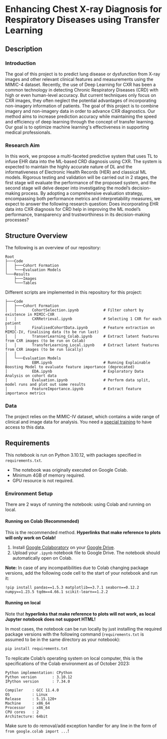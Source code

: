# Enhancing Chest X-ray Diagnosis for Respiratory Diseases using Transfer Learning


## Description

### **Introduction**
The goal of this project is to predict lung disease or dysfunction from X-ray images and other relevant clinical features and measurements using the MIMIC-4 dataset. Recently, the use of Deep Learning for CXR has been a common technology in detecting Chronic Respiratory Diseases (CRD) with high or even human-level accuracy. But current techniques only focus on CXR images, they often neglect the potential advantages of incorporating non-imagery information of patients. 
The goal of this project is to combine imagery and non-imagery data in order to advance CXR diagnostics. Our method aims to increase prediction accuracy while maintaining the speed and efficiency of deep learning through the concept of transfer learning. Our goal is to optimize machine learning's effectiveness in supporting medical professionals.  

### **Research Aim**
In this work, we propose a multi-faceted predictive system that uses TL to infuse EHR data into the ML-based CRD diagnosis using CXR. The system is expected to maintain the highly accurate nature of DL and the informativeness of Electronic Health Records (HER) and classical ML models. Rigorous testing and validation will be carried out in 2 stages, the first stage will evaluate the performance of the proposed system, and the second stage will delve deeper into investigating the model’s decision-making process. By adopting a comprehensive evaluation strategy, encompassing both performance metrics and interpretability measures, we expect to answer the following research question: Does incorporating EHR data into CXR diagnosis for CRD help in improving the ML model’s performance, transparency and trustworthiness in its decision-making processes?

## **Structure Overview**
The following is an overview of our repository:
```shell
Root
├───Code
│   ├───Cohort Formation
│   └───Evaluation Models
└───Results
    ├───Images
    └───Tables
```

Different scripts are implemented in this repository for this project: 

```shell
├───Code
│   ├───Cohort Formation
│   │       CohortSelection.ipynb           # Filter cohort by existence in MIMIC-CXR
│   │       CXRRetrieval.ipynb              # Selecting 1 CXR for each patient
│   │       FinalisedCohortData.ipynb       # Feature extraction on MIMIC-IV, finalising data (to be run last)
│   │       TranserLearning_Colab.ipynb     # Extract latent features from CXR images (to be run on Colab)
│   │       TransferLearning_Local.ipynb    # Extract latent features from CXR images (to be run locally)
│   │
│   └───Evaluation Models
│           EBM.ipynb                       # Running Explainable Boosting Model to evaluate feature importance (deprecated)
│           EDA.ipynb                       # Exploratory Data Analysis on cohort data
│           Evaluation.ipynb                # Perform data split, model runs and plot out some results
│           FeatureImportance.ipynb         # Extract feature importance metrics
```

### **Data**
The project relies on the MIMIC-IV dataset, which contains a wide range of clinical and image data for analysis. You need a [special training](https://physionet.org/content/mimiciv/view-required-training/2.2/#1) to have access to this data.

## Requirements
This notebook is run on Python 3.10.12, with packages specified in `requirements.txt`. 
- The notebook was originally executed on Google Colab. 
- Minimum 4GB of memory required.
- GPU resource is not required.


### Environment Setup
There are 2 ways of running the notebook: using Colab and running on local.

#### Running on Colab (Recommended)
This is the recommended method. **Hyperlinks that make reference to plots will only work on Colab!**
1. Install [Google Colaboratory](https://workspace.google.com/u/0/marketplace/app/colaboratory/1014160490159) on your [Google Drive](https://drive.google.com).
2. Upload your `.ipynb` notebook file to Google Drive. The notebook should automatically open on Colab.

**Note:** In case of any incompatibilities due to Colab changing package versions, add the following code cell to the start of your notebook and run it:
```
!pip install pandas==1.5.3 matplotlib==3.7.1 seaborn==0.12.2 numpy==1.23.5 tqdm==4.66.1 scikit-learn==1.2.2
``` 

#### Running on local
Note that **hyperlinks that make reference to plots will not work, as local Jupyter notebook does not support HTML!**

In most cases, the notebook can be run locally by just installing the required package versions with the following command (`requirements.txt` is assumed to be in the same directory as your notebook):

```bash
pip install requirements.txt
```

To replicate Colab’s operating system on local computer, this is the specifications of the Colab environment as of October 2023:

```
Python implementation: CPython
Python version       : 3.10.12
IPython version      : 7.34.0

Compiler    : GCC 11.4.0
OS          : Linux
Release     : 5.15.120+
Machine     : x86_64
Processor   : x86_64
CPU cores   : 2
Architecture: 64bit
```

Make sure to do removal/add exception handler for any line in the form of `from google.colab import ...`!